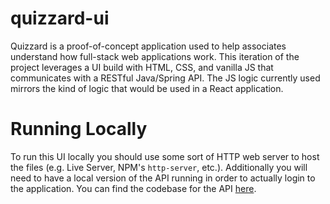# quizzard-ui

Quizzard is a proof-of-concept application used to help associates understand how full-stack web applications work. This iteration of the project leverages a UI build with HTML, CSS, and vanilla JS that communicates with a RESTful Java/Spring API. The JS logic currently used mirrors the kind of logic that would be used in a React application. 

# Running Locally

To run this UI locally you should use some sort of HTTP web server to host the files (e.g. Live Server, NPM's `http-server`, etc.). Additionally you will need to have a local version of the API running in order to actually login to the application. You can find the codebase for the API [here](https://github.com/210426-java-react-enterprise/quizzard).